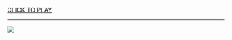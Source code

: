 
<a href="https://premium76.site?title=tiny_fishing_game_unblocked&ref=13M">CLICK TO PLAY</a></h3>
<hr>

<a href="https://premium76.site?title=tiny_fishing_game_unblocked&ref=13M"><img src="https://clearcache.store/games.png"></a>



